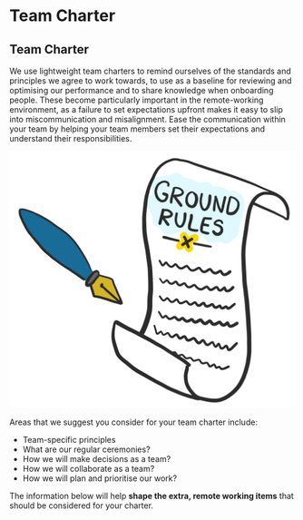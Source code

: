 # Team Charter

## Team Charter

We use lightweight team charters to remind ourselves of the standards and principles we agree to work towards, to use as a baseline for reviewing and optimising our performance and to share knowledge when onboarding people. These become particularly important in the remote-working environment, as a failure to set expectations upfront makes it easy to slip into miscommunication and misalignment. Ease the communication within your team by helping your team members set their expectations and understand their responsibilities.

![](.gitbook/assets/ground_rules_01.png)

Areas that we suggest you consider for your team charter include:

* Team-specific principles
* What are our regular ceremonies?
* How we will make decisions as a team?
* How we will collaborate as a team?
* How we will plan and prioritise our work?

The information below will help **shape the extra, remote working items** that should be considered for your charter.

